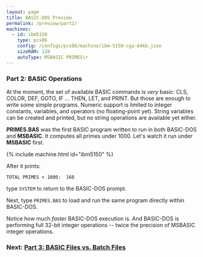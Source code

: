 ```yaml
---
layout: page
title: BASIC-DOS Preview
permalink: /preview/part2/
machines:
  - id: ibm5150
    type: pcx86
    config: /configs/pcx86/machine/ibm-5150-cga-64kb.json
    sizeRAM: 128
    autoType: MSBASIC PRIMES\r
---
```


### Part 2: BASIC Operations

At the moment, the set of available BASIC commands is *very* basic: CLS, COLOR,
DEF, GOTO, IF ... THEN, LET, and PRINT.  But those are enough to write some
simple programs.  Numeric support is limited to integer constants, variables,
and operators (no floating-point yet).  String variables can be created and
printed, but no string operations are available yet either.

**PRIMES.BAS** was the first BASIC program written to run in both BASIC-DOS and
**MSBASIC**.  It computes all primes under 1000.  Let's watch it run under
**MSBASIC** first.

{% include machine.html id="ibm5150" %}

After it prints:

    TOTAL PRIMES < 1000:  168

type `SYSTEM` to return to the BASIC-DOS prompt.

Next, type `PRIMES.BAS` to load and run the same program directly within
BASIC-DOS.

Notice how much *faster* BASIC-DOS execution is.  And BASIC-DOS is performing
full 32-bit integer operations -- twice the precision of MSBASIC integer
operations.

### Next: [Part 3: BASIC Files vs. Batch Files](../part3/)
